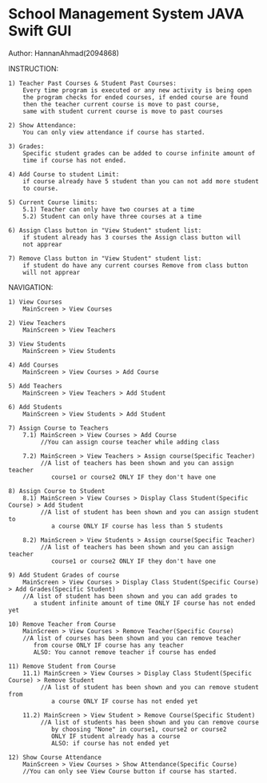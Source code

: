# School Management System JAVA Swift GUI

Author: HannanAhmad(2094868)

INSTRUCTION:

	1) Teacher Past Courses & Student Past Courses:
		Every time program is executed or any new activity is being open
		the program checks for ended courses, if ended course are found
		then the teacher current course is move to past course,
		same with student current course is move to past courses

	2) Show Attendance:
		You can only view attendance if course has started.

	3) Grades:
		Specific student grades can be added to course infinite amount of
		time if course has not ended.

	4) Add Course to student Limit:
		if course already have 5 student than you can not add more student
		to course.

	5) Current Course limits:
		5.1) Teacher can only have two courses at a time
		5.2) Student can only have three courses at a time

	6) Assign Class button in "View Student" student list:
		if student already has 3 courses the Assign class button will 
		not apprear

	7) Remove Class button in "View Student" student list:
		if student do have any current courses Remove from class button
		will not apprear
		
NAVIGATION:

	1) View Courses
		MainScreen > View Courses
	
	2) View Teachers
		MainScreen > View Teachers
	
	3) View Students
		MainScreen > View Students
	
	4) Add Courses
		MainScreen > View Courses > Add Course
	
	5) Add Teachers
		MainScreen > View Teachers > Add Student
	
	6) Add Students
		MainScreen > View Students > Add Student
	
	7) Assign Course to Teachers
		7.1) MainScreen > View Courses > Add Course
			 //You can assign course teacher while adding class
			 
		7.2) MainScreen > View Teachers > Assign course(Specific Teacher)
			 //A list of teachers has been shown and you can assign teacher 
				course1 or course2 ONLY IF they don't have one
				
	8) Assign Course to Student
		8.1) MainScreen > View Courses > Display Class Student(Specific Course) > Add Student
			 //A list of student has been shown and you can assign student to 
				a course ONLY IF course has less than 5 students
			 
		8.2) MainScreen > View Students > Assign course(Specific Teacher)
			 //A list of teachers has been shown and you can assign teacher 
				course1 or course2 ONLY IF they don't have one
				
	9) Add Student Grades of course
		MainScreen > View Courses > Display Class Student(Specific Course) > Add Grades(Specific Student)
		//A list of student has been shown and you can add grades to 
		   a student infinite amount of time ONLY IF course has not ended yet
		   
	10) Remove Teacher from Course
		MainScreen > View Courses > Remove Teacher(Specific Course)
		//A list of courses has been shown and you can remove teacher 
		   from course ONLY IF course has any teacher
		   ALSO: You cannot remove teacher if course has ended
		   
	11) Remove Student from Course
		11.1) MainScreen > View Courses > Display Class Student(Specific Course) > Remove Student
			 //A list of student has been shown and you can remove student from
				a course ONLY IF course has not ended yet
			 
		11.2) MainScreen > View Student > Remove Course(Specific Student)
			 //A list of students has been shown and you can remove course 
				by choosing "None" in course1, course2 or course2 
				ONLY IF student already has a course
				ALSO: if course has not ended yet
				
	12) Show Course Attendance
		MainScreen > View Courses > Show Attendance(Specific Course)
		//You can only see View Course button if course has started.
